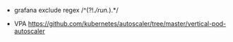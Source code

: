 - grafana exclude regex
/^(?!.*/run.*$).*$/

- VPA
https://github.com/kubernetes/autoscaler/tree/master/vertical-pod-autoscaler

